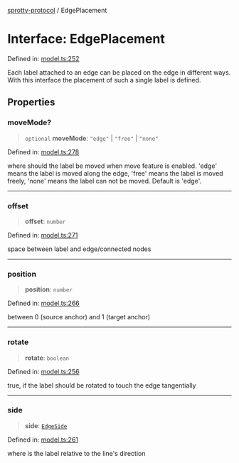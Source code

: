 
[sprotty-protocol](../globals) / EdgePlacement

# Interface: EdgePlacement

Defined in: [model.ts:252](https://github.com/eclipse-sprotty/sprotty/blob/f9b2433481cc27a1ac0c92d525a92039ae7f6c76/packages/sprotty-protocol/src/model.ts#L252)

Each label attached to an edge can be placed on the edge in different ways.
With this interface the placement of such a single label is defined.

## Properties

### moveMode?

> `optional` **moveMode**: `"edge"` \| `"free"` \| `"none"`

Defined in: [model.ts:278](https://github.com/eclipse-sprotty/sprotty/blob/f9b2433481cc27a1ac0c92d525a92039ae7f6c76/packages/sprotty-protocol/src/model.ts#L278)

where should the label be moved when move feature is enabled.
'edge' means the label is moved along the edge, 'free' means the label is moved freely, 'none' means the label can not be moved.
Default is 'edge'.

***

### offset

> **offset**: `number`

Defined in: [model.ts:271](https://github.com/eclipse-sprotty/sprotty/blob/f9b2433481cc27a1ac0c92d525a92039ae7f6c76/packages/sprotty-protocol/src/model.ts#L271)

space between label and edge/connected nodes

***

### position

> **position**: `number`

Defined in: [model.ts:266](https://github.com/eclipse-sprotty/sprotty/blob/f9b2433481cc27a1ac0c92d525a92039ae7f6c76/packages/sprotty-protocol/src/model.ts#L266)

between 0 (source anchor) and 1 (target anchor)

***

### rotate

> **rotate**: `boolean`

Defined in: [model.ts:256](https://github.com/eclipse-sprotty/sprotty/blob/f9b2433481cc27a1ac0c92d525a92039ae7f6c76/packages/sprotty-protocol/src/model.ts#L256)

true, if the label should be rotated to touch the edge tangentially

***

### side

> **side**: [`EdgeSide`](../TypeAlias.EdgeSide)

Defined in: [model.ts:261](https://github.com/eclipse-sprotty/sprotty/blob/f9b2433481cc27a1ac0c92d525a92039ae7f6c76/packages/sprotty-protocol/src/model.ts#L261)

where is the label relative to the line's direction
